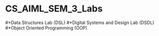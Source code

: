 # CS_AIML_SEM_3_Labs
#*Data Structures Lab (DSL)
#*Digital Systems and Design Lab (DSDL)
#*Object Oriented Programming (OOP)
